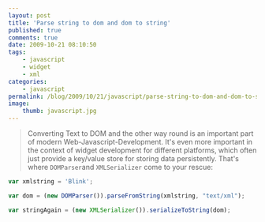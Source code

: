 ```yaml
---
layout: post
title: 'Parse string to dom and dom to string'
published: true
comments: true
date: 2009-10-21 08:10:50
tags:
    - javascript
    - widget
    - xml
categories:
    - javascript
permalink: /blog/2009/10/21/javascript/parse-string-to-dom-and-dom-to-strin
image:
    thumb: javascript.jpg
---
```

> Converting Text to DOM and the other way round is an important part of modern Web-Javascript-Development. 
> It's even more important in the context of widget development for different platforms, which often just provide
> a key/value store for storing data persistently. That's where 
> <code>DOMParser</code>and <code>XMLSerializer</code> come to your rescue:


```javascript
var xmlstring = 'Blink';

var dom = (new DOMParser()).parseFromString(xmlstring, "text/xml");

var stringAgain = (new XMLSerializer()).serializeToString(dom);
```